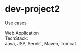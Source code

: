 # dev-project2
Use cases<br><br>
Web Application <br>
TechStack:<br>
Java, JSP, Servlet, Maven, Tomcat
